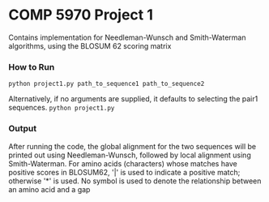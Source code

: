 # COMP 5970 Project 1
Contains implementation for Needleman-Wunsch and Smith-Waterman algorithms, using the BLOSUM 62 scoring matrix


### How to Run

`python project1.py path_to_sequence1 path_to_sequence2`

Alternatively, if no arguments are supplied, it defaults to selecting the pair1 sequences.
`python project1.py`

### Output
After running the code, the global alignment for the two sequences will be printed out using Needleman-Wunsch, followed by local alignment using Smith-Waterman.   For amino acids (characters) whose matches have positive scores in BLOSUM62, '|' is used to indicate a positive match; otherwise  '*' is used. No symbol is used to denote the relationship between an amino acid and a gap

